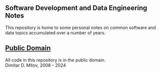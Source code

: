 Software Development and Data Engineering Notes
--------------------------------------------------------------------------------
  
This repository is home to some personal notes on common software and data topics accumulated over a number of years.  

## [Public Domain](./UNLICENSE)
All code in this repository is in the public domain.  
Dimitar D. Mitov, 2008 - 2024  
